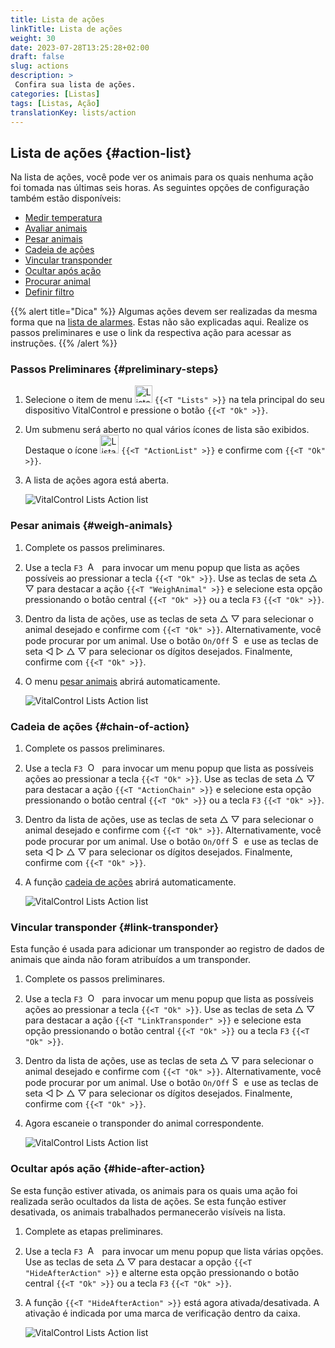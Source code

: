 ```yaml
---
title: Lista de ações
linkTitle: Lista de ações
weight: 30
date: 2023-07-28T13:25:28+02:00
draft: false
slug: actions
description: >
 Confira sua lista de ações.
categories: [Listas]
tags: [Listas, Ação]
translationKey: lists/action
---
```

## Lista de ações {#action-list}

Na lista de ações, você pode ver os animais para os quais nenhuma ação foi tomada nas últimas seis horas. As seguintes opções de configuração também estão disponíveis:

- [Medir temperatura](../alarm/#take-temperature)
- [Avaliar animais](../alarm/#rate-animal)
- [Pesar animais](#weigh-animals)
- [Cadeia de ações](#chain-of-action)
- [Vincular transponder](#link-transponder)
- [Ocultar após ação](#hide-after-action)
- [Procurar animal](../alarm/#search-animal)
- [Definir filtro](../alarm/#set-filter)

{{% alert title="Dica" %}}
Algumas ações devem ser realizadas da mesma forma que na [lista de alarmes](../alarm). Estas não são explicadas aqui. Realize os passos preliminares e use o link da respectiva ação para acessar as instruções.
{{% /alert %}}

### Passos Preliminares {#preliminary-steps}

1. Selecione o item de menu <img src="/icons/main/lists.svg" width="28" align="bottom" alt="Listas" />  `{{<T "Lists" >}}` na tela principal do seu dispositivo VitalControl e pressione o botão `{{<T "Ok" >}}`.

2. Um submenu será aberto no qual vários ícones de lista são exibidos. Destaque o ícone <img src="/icons/lists/actionlist.svg" width="30" align="bottom" alt="Lista de ações" /> `{{<T "ActionList" >}}` e confirme com `{{<T "Ok" >}}`.

3. A lista de ações agora está aberta.

   ![VitalControl Lists Action list](../images/firststeps3.png "Passos Preliminares")

### Pesar animais {#weigh-animals}

1. Complete os passos preliminares.

2. Use a tecla `F3` &nbsp;<img src="/icons/footer/open-popup.svg" width="15" align="bottom" alt="Abrir popup" />&nbsp; para invocar um menu popup que lista as ações possíveis ao pressionar a tecla `{{<T "Ok" >}}`. Use as teclas de seta △ ▽ para destacar a ação `{{<T "WeighAnimal" >}}` e selecione esta opção pressionando o botão central `{{<T "Ok" >}}` ou a tecla `F3` `{{<T "Ok" >}}`.

3. Dentro da lista de ações, use as teclas de seta △ ▽ para selecionar o animal desejado e confirme com `{{<T "Ok" >}}`. Alternativamente, você pode procurar por um animal. Use o botão `On/Off` <img src="/icons/footer/search.svg" width="15" align="bottom" alt="Search" /> e use as teclas de seta ◁ ▷ △ ▽ para selecionar os dígitos desejados. Finalmente, confirme com `{{<T "Ok" >}}`.

4. O menu [pesar animais](../../actions/record-weight/) abrirá automaticamente.

   ![VitalControl Lists Action list](../images/weightanimals.png "Pesar animais")

### Cadeia de ações {#chain-of-action}

1. Complete os passos preliminares.

2. Use a tecla `F3` &nbsp;<img src="/icons/footer/open-popup.svg" width="15" align="bottom" alt="Open popup" />&nbsp; para invocar um menu popup que lista as possíveis ações ao pressionar a tecla `{{<T "Ok" >}}`. Use as teclas de seta △ ▽ para destacar a ação `{{<T "ActionChain" >}}` e selecione esta opção pressionando o botão central `{{<T "Ok" >}}` ou a tecla `F3` `{{<T "Ok" >}}`.

3. Dentro da lista de ações, use as teclas de seta △ ▽ para selecionar o animal desejado e confirme com `{{<T "Ok" >}}`. Alternativamente, você pode procurar por um animal. Use o botão `On/Off` <img src="/icons/footer/search.svg" width="15" align="bottom" alt="Search" /> e use as teclas de seta ◁ ▷ △ ▽ para selecionar os dígitos desejados. Finalmente, confirme com `{{<T "Ok" >}}`.

4. A função [cadeia de ações](../../chain-of-actions) abrirá automaticamente.

   ![VitalControl Lists Action list](../images/chainofaction.png "Cadeia de ações")

### Vincular transponder {#link-transponder}

Esta função é usada para adicionar um transponder ao registro de dados de animais que ainda não foram atribuídos a um transponder.

1. Complete os passos preliminares.

2. Use a tecla `F3` &nbsp;<img src="/icons/footer/open-popup.svg" width="15" align="bottom" alt="Open popup" />&nbsp; para invocar um menu popup que lista as possíveis ações ao pressionar a tecla `{{<T "Ok" >}}`. Use as teclas de seta △ ▽ para destacar a ação `{{<T "LinkTransponder" >}}` e selecione esta opção pressionando o botão central `{{<T "Ok" >}}` ou a tecla `F3` `{{<T "Ok" >}}`.


3. Dentro da lista de ações, use as teclas de seta △ ▽ para selecionar o animal desejado e confirme com `{{<T "Ok" >}}`. Alternativamente, você pode procurar por um animal. Use o botão `On/Off` <img src="/icons/footer/search.svg" width="15" align="bottom" alt="Search" /> e use as teclas de seta ◁ ▷ △ ▽ para selecionar os dígitos desejados. Finalmente, confirme com `{{<T "Ok" >}}`.

4. Agora escaneie o transponder do animal correspondente.

   ![VitalControl Lists Action list](../images/linktransponder.png "Link transponder")

### Ocultar após ação {#hide-after-action}

Se esta função estiver ativada, os animais para os quais uma ação foi realizada serão ocultados da lista de ações. Se esta função estiver desativada, os animais trabalhados permanecerão visíveis na lista.

1. Complete as etapas preliminares.

2. Use a tecla `F3` &nbsp;<img src="/icons/footer/open-popup.svg" width="15" align="bottom" alt="Actions" />&nbsp; para invocar um menu popup que lista várias opções. Use as teclas de seta △ ▽ para destacar a opção `{{<T "HideAfterAction" >}}` e alterne esta opção pressionando o botão central `{{<T "Ok" >}}` ou a tecla `F3` `{{<T "Ok" >}}`.

3. A função `{{<T "HideAfterAction" >}}` está agora ativada/desativada. A ativação é indicada por uma marca de verificação dentro da caixa.

   ![VitalControl Lists Action list](../images/hideafteraction.png "Hide after action")
